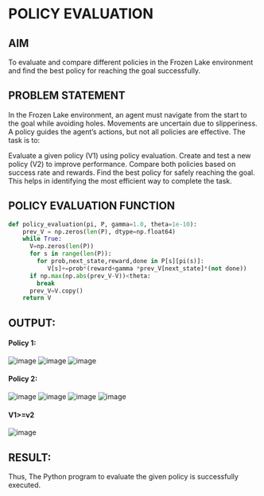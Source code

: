 # POLICY EVALUATION

## AIM
To evaluate and compare different policies in the Frozen Lake environment and find the best policy for reaching the goal successfully.

## PROBLEM STATEMENT
In the Frozen Lake environment, an agent must navigate from the start to the goal while avoiding holes. Movements are uncertain due to slipperiness. A policy guides the agent’s actions, but not all policies are effective. The task is to:

Evaluate a given policy (V1) using policy evaluation. Create and test a new policy (V2) to improve performance. Compare both policies based on success rate and rewards. Find the best policy for safely reaching the goal. This helps in identifying the most efficient way to complete the task.

## POLICY EVALUATION FUNCTION
```python
def policy_evaluation(pi, P, gamma=1.0, theta=1e-10):
    prev_V = np.zeros(len(P), dtype=np.float64)
    while True:
      V=np.zeros(len(P))
      for s in range(len(P)):
        for prob,next_state,reward,done in P[s][pi(s)]:
           V[s]+=prob*(reward+gamma *prev_V[next_state]*(not done))
      if np.max(np.abs(prev_V-V))<theta:
        break
      prev_V=V.copy()
    return V
```

## OUTPUT:
#### Policy 1:
![image](https://github.com/user-attachments/assets/1064cb60-e5a3-44c4-8367-5fe99d7cc96f)
![image](https://github.com/user-attachments/assets/fa73d672-a911-44f7-933e-6604402bac72)
![image](https://github.com/user-attachments/assets/97a0b2ef-b42b-4c18-ba84-ac6208d789a6)

#### Policy 2:
![image](https://github.com/user-attachments/assets/4532821f-b91e-4b54-8433-5cb26a42de94)
![image](https://github.com/user-attachments/assets/5fbcbdec-b80d-4ea8-a17d-03936970a84f)
![image](https://github.com/user-attachments/assets/12b129dc-47c4-4f42-a206-7ce1dd4268c6)
![image](https://github.com/user-attachments/assets/cf96c83b-7170-473e-8c05-bf992b98a873)

#### V1>=v2
![image](https://github.com/user-attachments/assets/9d9177dc-0af2-4067-b59a-a53b7dac724a)

## RESULT:
Thus, The Python program to evaluate the given policy is successfully executed.
